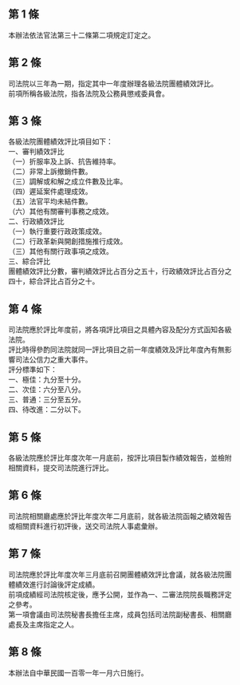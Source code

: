 第 1 條
-------
本辦法依法官法第三十二條第二項規定訂定之。

第 2 條
-------
司法院以三年為一期，指定其中一年度辦理各級法院團體績效評比。  
前項所稱各級法院，指各法院及公務員懲戒委員會。

第 3 條
-------
各級法院團體績效評比項目如下：  
一、審判績效評比  
（一）折服率及上訴、抗告維持率。  
（二）非常上訴撤銷件數。  
（三）調解或和解之成立件數及比率。  
（四）遲延案件處理成效。  
（五）法官平均未結件數。  
（六）其他有關審判事務之成效。  
二、行政績效評比  
（一）執行重要行政政策成效。  
（二）行政革新與開創措施推行成效。  
（三）其他有關行政事項之成效。  
三、綜合評比  
團體績效評比分數，審判績效評比占百分之五十，行政績效評比占百分之  
四十，綜合評比占百分之十。

第 4 條
-------
司法院應於評比年度前，將各項評比項目之具體內容及配分方式函知各級  
法院。  
評比時得參酌同法院就同一評比項目之前一年度績效及評比年度內有無影  
響司法公信力之重大事件。  
評分標準如下：  
一、極佳：九分至十分。  
二、次佳：六分至八分。  
三、普通：三分至五分。  
四、待改進：二分以下。

第 5 條
-------
各級法院應於評比年度次年一月底前，按評比項目製作績效報告，並檢附  
相關資料，提交司法院進行評比。

第 6 條
-------
司法院相關廳處應於評比年度次年二月底前，就各級法院函報之績效報告  
或相關資料進行初評後，送交司法院人事處彙辦。

第 7 條
-------
司法院應於評比年度次年三月底前召開團體績效評比會議，就各級法院團  
體績效進行討論後評定成績。  
前項成績經司法院核定後，應予公開，並作為一、二審法院院長職務評定  
之參考。  
第一項會議由司法院秘書長擔任主席，成員包括司法院副秘書長、相關廳  
處長及主席指定之人。

第 8 條
-------
本辦法自中華民國一百零一年一月六日施行。

